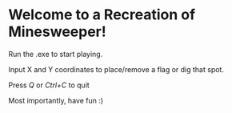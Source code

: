 # Welcome to a Recreation of Minesweeper!
Run the .exe to start playing.

Input X and Y coordinates to place/remove a flag or dig that spot.

Press *Q* or *Ctrl+C* to quit

Most importantly, have fun :)